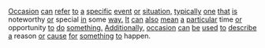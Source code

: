 [Occasion](./occasion.md) [can](./can.md) [refer](./refer.md) [to](./to.md) [a](./a.md) [specific](./specific.md) [event](./event.md) [or](./or.md) [situation,](./situation.md) [typically](./typically.md) [one](./one.md) [that](./that.md) [is](./is.md) noteworthy [or](./or.md) special [in](./in.md) some [way.](./way.md) [It](./it.md) [can](./can.md) [also](./also.md) [mean](./mean.md) [a](./a.md) [particular](./particular.md) time [or](./or.md) opportunity [to](./to.md) [do](./do.md) [something.](./something.md) [Additionally,](./additionally.md) [occasion](./occasion.md) [can](./can.md) [be](./be.md) [used](./used.md) [to](./to.md) [describe](./describe.md) [a](./a.md) reason [or](./or.md) [cause](./cause.md) [for](./for.md) [something](./something.md) [to](./to.md) happen.